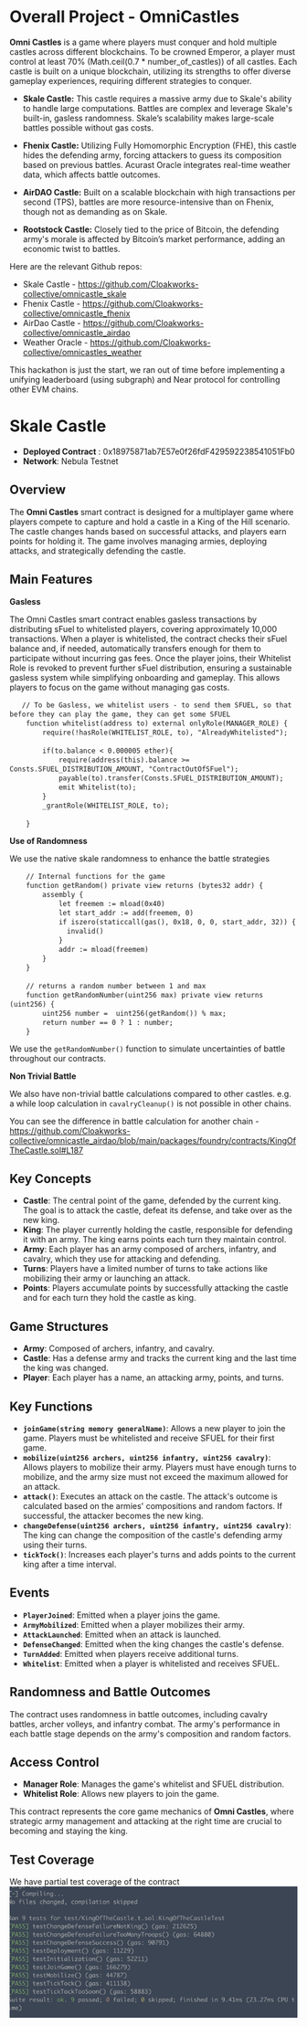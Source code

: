 # Overall Project - OmniCastles

**Omni Castles** is a game where players must conquer and hold multiple castles across different blockchains. To be crowned Emperor, a player must control at least 70% (Math.ceil(0.7 * number_of_castles)) of all castles. Each castle is built on a unique blockchain, utilizing its strengths to offer diverse gameplay experiences, requiring different strategies to conquer.

* **Skale Castle:** This castle requires a massive army due to Skale's ability to handle large computations. Battles are complex and leverage Skale's built-in, gasless randomness. Skale’s scalability makes large-scale battles possible without gas costs.

* **Fhenix Castle:** Utilizing Fully Homomorphic Encryption (FHE), this castle hides the defending army, forcing attackers to guess its composition based on previous battles. Acurast Oracle integrates real-time weather data, which affects battle outcomes.

* **AirDAO Castle:** Built on a scalable blockchain with high transactions per second (TPS), battles are more resource-intensive than on Fhenix, though not as demanding as on Skale.

* **Rootstock Castle:** Closely tied to the price of Bitcoin, the defending army's morale is affected by Bitcoin’s market performance, adding an economic twist to battles.

Here are the relevant Github repos: 
* Skale Castle - https://github.com/Cloakworks-collective/omnicastle_skale
* Fhenix Castle - https://github.com/Cloakworks-collective/omnicastle_fhenix
* AirDao Castle - https://github.com/Cloakworks-collective/omnicastle_airdao
* Weather Oracle - https://github.com/Cloakworks-collective/omnicastles_weather

This hackathon is just the start, we ran out of time before implementing a unifying leaderboard (using subgraph) and Near protocol for controlling other EVM chains.

# Skale  Castle

* **Deployed Contract** : 0x18975871ab7E57e0f26fdF429592238541051Fb0
* **Network**: Nebula Testnet

## Overview
The **Omni Castles** smart contract is designed for a multiplayer game where players compete to capture and hold a castle in a King of the Hill scenario. The castle changes hands based on successful attacks, and players earn points for holding it. The game involves managing armies, deploying attacks, and strategically defending the castle.


## Main Features

**Gasless**

The Omni Castles smart contract enables gasless transactions by distributing sFuel to whitelisted players, covering approximately 10,000 transactions. When a player is whitelisted, the contract checks their sFuel balance and, if needed, automatically transfers enough for them to participate without incurring gas fees. Once the player joins, their Whitelist Role is revoked to prevent further sFuel distribution, ensuring a sustainable gasless system while simplifying onboarding and gameplay. This allows players to focus on the game without managing gas costs.

```solidity
   // To be Gasless, we whitelist users - to send them SFUEL, so that before they can play the game, they can get some SFUEL
    function whitelist(address to) external onlyRole(MANAGER_ROLE) {
        require(!hasRole(WHITELIST_ROLE, to), "AlreadyWhitelisted");

        if(to.balance < 0.000005 ether){
            require(address(this).balance >= Consts.SFUEL_DISTRIBUTION_AMOUNT, "ContractOutOfSFuel");
            payable(to).transfer(Consts.SFUEL_DISTRIBUTION_AMOUNT);
            emit Whitelist(to);
        }
        _grantRole(WHITELIST_ROLE, to);

    }
```


**Use of Randomness**

We use the native skale randomness to enhance the battle strategies

```solidity
    // Internal functions for the game
    function getRandom() private view returns (bytes32 addr) {
        assembly {
            let freemem := mload(0x40)
            let start_addr := add(freemem, 0)
            if iszero(staticcall(gas(), 0x18, 0, 0, start_addr, 32)) {
              invalid()
            }
            addr := mload(freemem)
        }
    }

    // returns a random number between 1 and max
    function getRandomNumber(uint256 max) private view returns (uint256) {
        uint256 number =  uint256(getRandom()) % max;
        return number == 0 ? 1 : number;
    }
 ```   

 We use the `getRandomNumber()` function to simulate uncertainties of battle throughout our contracts.


**Non Trivial Battle**

We also have non-trivial battle calculations compared to other castles.
e.g. a while loop calculation in `cavalryCleanup()` is not possible in other chains.

You can see the difference in battle calculation for another chain - https://github.com/Cloakworks-collective/omnicastle_airdao/blob/main/packages/foundry/contracts/KingOfTheCastle.sol#L187


## Key Concepts

- **Castle**: The central point of the game, defended by the current king. The goal is to attack the castle, defeat its defense, and take over as the new king.
- **King**: The player currently holding the castle, responsible for defending it with an army. The king earns points each turn they maintain control.
- **Army**: Each player has an army composed of archers, infantry, and cavalry, which they use for attacking and defending.
- **Turns**: Players have a limited number of turns to take actions like mobilizing their army or launching an attack.
- **Points**: Players accumulate points by successfully attacking the castle and for each turn they hold the castle as king.

## Game Structures

- **Army**: Composed of archers, infantry, and cavalry.
- **Castle**: Has a defense army and tracks the current king and the last time the king was changed.
- **Player**: Each player has a name, an attacking army, points, and turns.

## Key Functions

- **`joinGame(string memory generalName)`**: Allows a new player to join the game. Players must be whitelisted and receive SFUEL for their first game.
- **`mobilize(uint256 archers, uint256 infantry, uint256 cavalry)`**: Allows players to mobilize their army. Players must have enough turns to mobilize, and the army size must not exceed the maximum allowed for an attack.
- **`attack()`**: Executes an attack on the castle. The attack's outcome is calculated based on the armies' compositions and random factors. If successful, the attacker becomes the new king.
- **`changeDefense(uint256 archers, uint256 infantry, uint256 cavalry)`**: The king can change the composition of the castle's defending army using their turns.
- **`tickTock()`**: Increases each player's turns and adds points to the current king after a time interval.

## Events

- **`PlayerJoined`**: Emitted when a player joins the game.
- **`ArmyMobilized`**: Emitted when a player mobilizes their army.
- **`AttackLaunched`**: Emitted when an attack is launched.
- **`DefenseChanged`**: Emitted when the king changes the castle's defense.
- **`TurnAdded`**: Emitted when players receive additional turns.
- **`Whitelist`**: Emitted when a player is whitelisted and receives SFUEL.

## Randomness and Battle Outcomes

The contract uses randomness in battle outcomes, including cavalry battles, archer volleys, and infantry combat. The army's performance in each battle stage depends on the army's composition and random factors.

## Access Control

- **Manager Role**: Manages the game's whitelist and SFUEL distribution.
- **Whitelist Role**: Allows new players to join the game.

This contract represents the core game mechanics of **Omni Castles**, where strategic army management and attacking at the right time are crucial to becoming and staying the king.

## Test Coverage

We have partial test coverage of the contract 
![alt text](image.png)